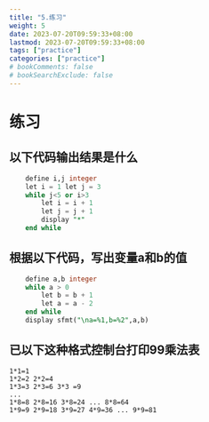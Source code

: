 ```yaml
---
title: "5.练习"
weight: 5
date: 2023-07-20T09:59:33+08:00
lastmod: 2023-07-20T09:59:33+08:00
tags: ["practice"]
categories: ["practice"]
# bookComments: false
# bookSearchExclude: false
---
```


# 练习

## 以下代码输出结果是什么

```sql
    define i,j integer
    let i = 1 let j = 3
    while j<5 or i>3
        let i = i + 1
        let j = j + 1
        display "*"
    end while
```
## 根据以下代码，写出变量a和b的值

```sql
    define a,b integer
    while a > 0 
        let b = b + 1
        let a = a - 2
    end while
    display sfmt("\na=%1,b=%2",a,b)
```

## 已以下这种格式控制台打印99乘法表

```
1*1=1
1*2=2 2*2=4
1*3=3 2*3=6 3*3 =9
...
1*8=8 2*8=16 3*8=24 ... 8*8=64
1*9=9 2*9=18 3*9=27 4*9=36 ... 9*9=81
```